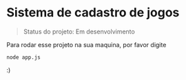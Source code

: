 <h1>Sistema de cadastro de jogos</h1>

>Status do projeto: Em desenvolvimento

Para rodar esse projeto na sua maquina, por favor digite

```
node app.js
```

:)